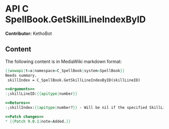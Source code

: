 # API C SpellBook.GetSkillLineIndexByID

**Contributor:** KethoBot

## Content

The following content is in MediaWiki markdown format:

```mediawiki
{{wowapi|t=a|namespace=C_SpellBook|system=SpellBook}}
Needs summary.
 skillIndex = C_SpellBook.GetSkillLineIndexByID(skillLineID)

==Arguments==
:;skillLineID:{{apitype|number}}

==Returns==
:;skillIndex:{{apitype|number?}} - Will be nil if the specified SkillLine could not be found, or if it is not one of the player's tracked skill lines

==Patch changes==
* {{Patch 9.0.1|note=Added.}}
```